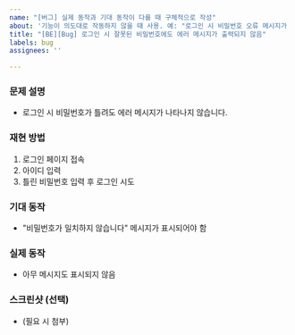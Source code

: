 ```yaml
---
name: "[버그] 실제 동작과 기대 동작이 다를 때 구체적으로 작성"
about: '기능이 의도대로 작동하지 않을 때 사용. 예: "로그인 시 비밀번호 오류 메시지가 나타나지 않음"'
title: "[BE][Bug] 로그인 시 잘못된 비밀번호에도 에러 메시지가 출력되지 않음"
labels: bug
assignees: ''

---
```


### 문제 설명
- 로그인 시 비밀번호가 틀려도 에러 메시지가 나타나지 않습니다.

### 재현 방법
1. 로그인 페이지 접속
2. 아이디 입력
3. 틀린 비밀번호 입력 후 로그인 시도

### 기대 동작
- "비밀번호가 일치하지 않습니다" 메시지가 표시되어야 함

### 실제 동작
- 아무 메시지도 표시되지 않음

### 스크린샷 (선택)
- (필요 시 첨부)
